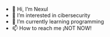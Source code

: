 - 👋 Hi, I’m Nexul
- 👀 I’m interested in cibersecurity
- 🌱 I’m currently learning programming
- 📫 How to reach me ¡NOT NOW!

